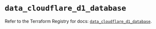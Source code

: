 # `data_cloudflare_d1_database`

Refer to the Terraform Registry for docs: [`data_cloudflare_d1_database`](https://registry.terraform.io/providers/cloudflare/cloudflare/5.11.0/docs/data-sources/d1_database).
